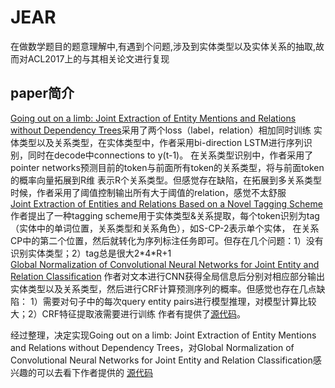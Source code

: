 # JEAR
在做数学题目的题意理解中,有遇到个问题,涉及到实体类型以及实体关系的抽取,故而对ACL2017上的与其相关论文进行复现

## paper简介

[Going out on a limb: Joint Extraction of Entity Mentions and Relations without Dependency 
Trees](https://www.aclweb.org/anthology/P/P17/P17-1085.pdf)采用了两个loss（label，relation）相加同时训练
实体类型以及关系类型，在实体类型中，作者采用bi-direction LSTM进行序列识别，同时在decode中connections to y(t-1)。
在关系类型识别中，作者采用了pointer networks预测目前的token与前面所有token的关系类型，将与前面token的概率向量拓展到R维
表示R个关系类型。但感觉存在缺陷，在拓展到多关系类型时候，作者采用了阈值控制输出所有大于阈值的relation，感觉不太舒服
</br>
[Joint Extraction of Entities and Relations Based on a Novel Tagging Scheme](https://arxiv.org/pdf/1706.05075.pdf)
作者提出了一种tagging scheme用于实体类型&关系提取，每个token识别为tag（实体中的单词位置，关系类型和关系角色），如S-CP-2表示单个实体，
在关系CP中的第二个位置，然后就转化为序列标注任务即可。但存在几个问题：1）没有识别实体类型；2）tag总是很大2\*4*R+1
</br>
[Global Normalization of Convolutional Neural Networks for Joint Entity and Relation Classification](https://arxiv.org/pdf/1707.07719.pdf)
作者对文本进行CNN获得全局信息后分别对相应部分输出实体类型以及关系类型，然后进行CRF计算预测序列的概率。但感觉也存在几点缺陷：
1）需要对句子中的每次query entity pairs进行模型推理，对模型计算比较大；2）CRF特征提取液需要进行训练
作者有提供了[源代码](http://cistern.cis.lmu.de)。


经过整理，决定实现Going out on a limb: Joint Extraction of Entity Mentions and Relations without Dependency 
Trees，对Global Normalization of Convolutional Neural Networks for Joint Entity and Relation Classification感兴趣的可以去看下作者提供的
[源代码](http://cistern.cis.lmu.de)